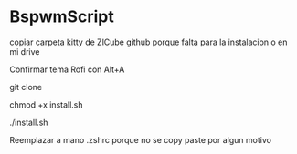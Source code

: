# BspwmScript

copiar carpeta kitty de ZlCube github porque falta para la instalacion o en mi drive

Confirmar tema Rofi con Alt+A



git clone

chmod +x install.sh

./install.sh


Reemplazar a mano .zshrc porque no se copy paste por algun motivo
